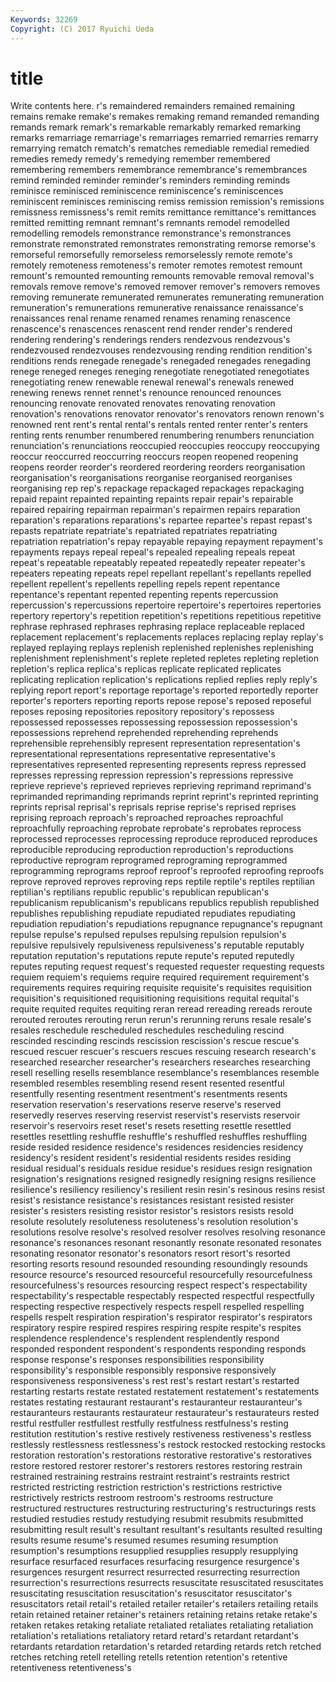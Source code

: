 ```yaml
---
Keywords: 32269 
Copyright: (C) 2017 Ryuichi Ueda
---
```


# title

Write contents here.
r's remaindered
remainders remained remaining remains remake remake's remakes remaking remand remanded
remanding remands remark remark's remarkable remarkably remarked remarking remarks remarriage
remarriage's remarriages remarried remarries remarry remarrying rematch rematch's rematches remediable
remedial remedied remedies remedy remedy's remedying remember remembered remembering remembers
remembrance remembrance's remembrances remind reminded reminder reminder's reminders reminding reminds
reminisce reminisced reminiscence reminiscence's reminiscences reminiscent reminisces reminiscing remiss remission
remission's remissions remissness remissness's remit remits remittance remittance's remittances remitted
remitting remnant remnant's remnants remodel remodelled remodelling remodels remonstrance remonstrance's
remonstrances remonstrate remonstrated remonstrates remonstrating remorse remorse's remorseful remorsefully remorseless
remorselessly remote remote's remotely remoteness remoteness's remoter remotes remotest remount
remount's remounted remounting remounts removable removal removal's removals remove remove's
removed remover remover's removers removes removing remunerate remunerated remunerates remunerating
remuneration remuneration's remunerations remunerative renaissance renaissance's renaissances renal rename renamed
renames renaming renascence renascence's renascences renascent rend render render's rendered
rendering rendering's renderings renders rendezvous rendezvous's rendezvoused rendezvouses rendezvousing rending
rendition rendition's renditions rends renegade renegade's renegaded renegades renegading renege
reneged reneges reneging renegotiate renegotiated renegotiates renegotiating renew renewable renewal
renewal's renewals renewed renewing renews rennet rennet's renounce renounced renounces
renouncing renovate renovated renovates renovating renovation renovation's renovations renovator renovator's
renovators renown renown's renowned rent rent's rental rental's rentals rented
renter renter's renters renting rents renumber renumbered renumbering renumbers renunciation
renunciation's renunciations reoccupied reoccupies reoccupy reoccupying reoccur reoccurred reoccurring reoccurs
reopen reopened reopening reopens reorder reorder's reordered reordering reorders reorganisation
reorganisation's reorganisations reorganise reorganised reorganises reorganising rep rep's repackage repackaged
repackages repackaging repaid repaint repainted repainting repaints repair repair's repairable
repaired repairing repairman repairman's repairmen repairs reparation reparation's reparations reparations's
repartee repartee's repast repast's repasts repatriate repatriate's repatriated repatriates repatriating
repatriation repatriation's repay repayable repaying repayment repayment's repayments repays repeal
repeal's repealed repealing repeals repeat repeat's repeatable repeatably repeated repeatedly
repeater repeater's repeaters repeating repeats repel repellant repellant's repellants repelled
repellent repellent's repellents repelling repels repent repentance repentance's repentant repented
repenting repents repercussion repercussion's repercussions repertoire repertoire's repertoires repertories repertory
repertory's repetition repetition's repetitions repetitious repetitive rephrase rephrased rephrases rephrasing
replace replaceable replaced replacement replacement's replacements replaces replacing replay replay's
replayed replaying replays replenish replenished replenishes replenishing replenishment replenishment's replete
repleted repletes repleting repletion repletion's replica replica's replicas replicate replicated
replicates replicating replication replication's replications replied replies reply reply's replying
report report's reportage reportage's reported reportedly reporter reporter's reporters reporting
reports repose repose's reposed reposeful reposes reposing repositories repository repository's
repossess repossessed repossesses repossessing repossession repossession's repossessions reprehend reprehended reprehending
reprehends reprehensible reprehensibly represent representation representation's representational representations representative representative's
representatives represented representing represents repress repressed represses repressing repression repression's
repressions repressive reprieve reprieve's reprieved reprieves reprieving reprimand reprimand's reprimanded
reprimanding reprimands reprint reprint's reprinted reprinting reprints reprisal reprisal's reprisals
reprise reprise's reprised reprises reprising reproach reproach's reproached reproaches reproachful
reproachfully reproaching reprobate reprobate's reprobates reprocess reprocessed reprocesses reprocessing reproduce
reproduced reproduces reproducible reproducing reproduction reproduction's reproductions reproductive reprogram reprogramed
reprograming reprogrammed reprogramming reprograms reproof reproof's reproofed reproofing reproofs reprove
reproved reproves reproving reps reptile reptile's reptiles reptilian reptilian's reptilians
republic republic's republican republican's republicanism republicanism's republicans republics republish republished
republishes republishing repudiate repudiated repudiates repudiating repudiation repudiation's repudiations repugnance
repugnance's repugnant repulse repulse's repulsed repulses repulsing repulsion repulsion's repulsive
repulsively repulsiveness repulsiveness's reputable reputably reputation reputation's reputations repute repute's
reputed reputedly reputes reputing request request's requested requester requesting requests
requiem requiem's requiems require required requirement requirement's requirements requires requiring
requisite requisite's requisites requisition requisition's requisitioned requisitioning requisitions requital requital's
requite requited requites requiting reran reread rereading rereads reroute rerouted
reroutes rerouting rerun rerun's rerunning reruns resale resale's resales reschedule
rescheduled reschedules rescheduling rescind rescinded rescinding rescinds rescission rescission's rescue
rescue's rescued rescuer rescuer's rescuers rescues rescuing research research's researched
researcher researcher's researchers researches researching resell reselling resells resemblance resemblance's
resemblances resemble resembled resembles resembling resend resent resented resentful resentfully
resenting resentment resentment's resentments resents reservation reservation's reservations reserve reserve's
reserved reservedly reserves reserving reservist reservist's reservists reservoir reservoir's reservoirs
reset reset's resets resetting resettle resettled resettles resettling reshuffle reshuffle's
reshuffled reshuffles reshuffling reside resided residence residence's residences residencies residency
residency's resident resident's residential residents resides residing residual residual's residuals
residue residue's residues resign resignation resignation's resignations resigned resignedly resigning
resigns resilience resilience's resiliency resiliency's resilient resin resin's resinous resins
resist resist's resistance resistance's resistances resistant resisted resister resister's resisters
resisting resistor resistor's resistors resists resold resolute resolutely resoluteness resoluteness's
resolution resolution's resolutions resolve resolve's resolved resolver resolves resolving resonance
resonance's resonances resonant resonantly resonate resonated resonates resonating resonator resonator's
resonators resort resort's resorted resorting resorts resound resounded resounding resoundingly
resounds resource resource's resourced resourceful resourcefully resourcefulness resourcefulness's resources resourcing
respect respect's respectability respectability's respectable respectably respected respectful respectfully respecting
respective respectively respects respell respelled respelling respells respelt respiration respiration's
respirator respirator's respirators respiratory respire respired respires respiring respite respite's
respites resplendence resplendence's resplendent resplendently respond responded respondent respondent's respondents
responding responds response response's responses responsibilities responsibility responsibility's responsible responsibly
responsive responsively responsiveness responsiveness's rest rest's restart restart's restarted restarting
restarts restate restated restatement restatement's restatements restates restating restaurant restaurant's
restauranteur restauranteur's restauranteurs restaurants restaurateur restaurateur's restaurateurs rested restful restfuller
restfullest restfully restfulness restfulness's resting restitution restitution's restive restively restiveness
restiveness's restless restlessly restlessness restlessness's restock restocked restocking restocks restoration
restoration's restorations restorative restorative's restoratives restore restored restorer restorer's restorers
restores restoring restrain restrained restraining restrains restraint restraint's restraints restrict
restricted restricting restriction restriction's restrictions restrictive restrictively restricts restroom restroom's
restrooms restructure restructured restructures restructuring restructuring's restructurings rests restudied restudies
restudy restudying resubmit resubmits resubmitted resubmitting result result's resultant resultant's
resultants resulted resulting results resume resume's resumed resumes resuming resumption
resumption's resumptions resupplied resupplies resupply resupplying resurface resurfaced resurfaces resurfacing
resurgence resurgence's resurgences resurgent resurrect resurrected resurrecting resurrection resurrection's resurrections
resurrects resuscitate resuscitated resuscitates resuscitating resuscitation resuscitation's resuscitator resuscitator's resuscitators
retail retail's retailed retailer retailer's retailers retailing retails retain retained
retainer retainer's retainers retaining retains retake retake's retaken retakes retaking
retaliate retaliated retaliates retaliating retaliation retaliation's retaliations retaliatory retard retard's
retardant retardant's retardants retardation retardation's retarded retarding retards retch retched
retches retching retell retelling retells retention retention's retentive retentiveness retentiveness's
